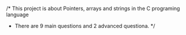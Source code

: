 /* This project is about Pointers, arrays and strings in the C programing language
* There are 9 main questions and 2 advanced questiona.
*/